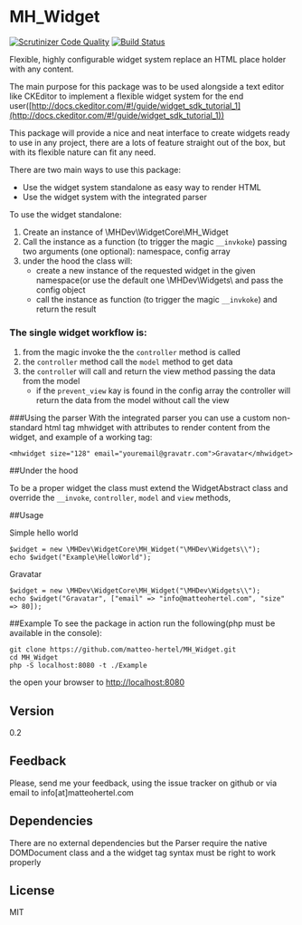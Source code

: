 MH_Widget
=========
[![Scrutinizer Code Quality](https://scrutinizer-ci.com/g/matteo-hertel/MH_Widget/badges/quality-score.png?b=Development)](https://scrutinizer-ci.com/g/matteo-hertel/MH_Widget/?branch=Development)
[![Build Status](https://scrutinizer-ci.com/g/matteo-hertel/MH_Widget/badges/build.png?b=Development)](https://scrutinizer-ci.com/g/matteo-hertel/MH_Widget/build-status/Development)

Flexible, highly configurable widget system replace an HTML place holder with any content.

The main purpose for this package was to be used alongside a text editor like CKEditor to implement a flexible widget system for the end user([http://docs.ckeditor.com/#!/guide/widget_sdk_tutorial_1](http://docs.ckeditor.com/#!/guide/widget_sdk_tutorial_1))

This package will provide a nice and neat interface to create widgets ready to use in any project, there are a lots of feature straight out of the box, but with its flexible nature can fit any need.

There are two main ways to use this package:
- Use the widget system standalone as easy way to render HTML
- Use the widget system with the integrated parser


To use the widget standalone:

1. Create an instance of \MHDev\WidgetCore\MH_Widget
2. Call the instance as a function (to trigger the magic `__invkoke`) passing two arguments (one optional): namespace, config array
3. under the hood the class will:
    - create a new instance of the requested widget in the given namespace(or use the default one \MHDev\Widgets\ and pass the config object 
    - call the instance as function (to trigger the magic `__invkoke`) and return the result

### The single widget workflow is:

1. from the magic invoke the the `controller` method is called
2. the `controller` method call the `model` method to get data
3. the `controlle`r will call and return the view method passing the data from the model
    - if the `prevent_view` kay is found in the config array the controller will return the data from the model without call the view

###Using the parser
With the integrated parser you can use a custom non-standard html tag mhwidget with attributes to render content from the widget, and example of a working tag:

    <mhwidget size="128" email="youremail@gravatr.com">Gravatar</mhwidget>

##Under the hood

To be a proper widget the class must extend the WidgetAbstract class and override the `__invoke`, `controller`, `model` and `view` methods,

##Usage 

Simple hello world

    $widget = new \MHDev\WidgetCore\MH_Widget("\MHDev\Widgets\\");
    echo $widget("Example\HelloWorld");

Gravatar

    $widget = new \MHDev\WidgetCore\MH_Widget("\MHDev\Widgets\\");
    echo $widget("Gravatar", ["email" => "info@matteohertel.com", "size" => 80]);

##Example
To see the package in action run the following(php must be available in the console):

    git clone https://github.com/matteo-hertel/MH_Widget.git
    cd MH_Widget
    php -S localhost:8080 -t ./Example

the open your browser to [http://localhost:8080](http://localhost:8080)

Version
----
0.2

Feedback
-----------
Please, send me your feedback, using the issue tracker on github or via email to info[at]matteohertel.com


Dependencies
---
There are no external dependencies but the Parser require the native DOMDocument class and a the widget tag syntax must be right to work properly

License
----
MIT

